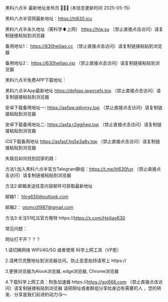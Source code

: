 黑料六点半 最新地址发布页 🍉🍉🍉 (本信息更新时间 2025-05-15)

黑料六点半官网最新地址：https://hl630.icu

黑料六点半永久地址（需科学⬆️上网）  https://hlw.su （禁止直接点击访问）请复制链接粘贴到浏览器

备用地址1： https://630heiliao.cc （禁止直接点击访问）请复制链接粘贴到浏览器

备用地址2： https://630heiliao.vip （禁止直接点击访问）请复制链接粘贴到浏览器

黑料六点半免费APP下载地址：

黑料六点半App最新地址 https://dsfgas.jwwrcefs.top （禁止直接点击访问）请复制链接粘贴到浏览器

安卓下载备用地址一: https://asfaw.qdjvjrsy.top （禁止直接点击访问）请复制链接粘贴到浏览器

安卓下载备用地址二: https://asfa.r2ggjheq.top （禁止直接点击访问）请复制链接粘贴到浏览器

iOS下载备用地址 https://asfasf.hp5e3a8v.top （禁止直接点击访问）请复制链接粘贴到浏览器

失联后如何找到回家的路：

方法1:加入黑料六点半官方Telegram群组：https://t.me/hl630fun （禁止直接点击访问）请复制链接粘贴到浏览器

方法2:邮箱发送任意内容邮件可获取最新地址

邮箱1： hlcg630@outlook.com

邮箱2： otomcd1987@gmail.com

方法3:关注51吃瓜官方推特 https://https://x.com/Heiliao630


常见问题：

网址打不开？？？

1.请切换网络 WIFI/4G/5G 或者使用 科学上网工具（VP恩）

2.请拷贝完整地址到浏览器访问，防止恶意劫持请带上 https://

3.更换浏览器为Alook浏览器, edge浏览器, Chrome浏览器

4.下载科学上网工具：狗急加速器 https://https://goj666.com （禁止直接点击访问）请复制链接粘贴到浏览器
请把网址或者群组分享给身边有需要的人 ，您的转发、分享是我们前进的动力😘～
